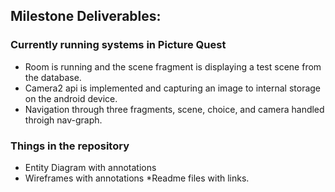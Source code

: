 ## Milestone Deliverables:

### Currently running systems in Picture Quest 
* Room is running and the scene fragment is displaying a test scene from the database.  
* Camera2 api is implemented and capturing an image to internal storage on the android device. 
* Navigation through three fragments, scene, choice, and camera handled throigh nav-graph. 

### Things in the repository
* Entity Diagram with annotations
* Wireframes with annotations
*Readme files with links. 
